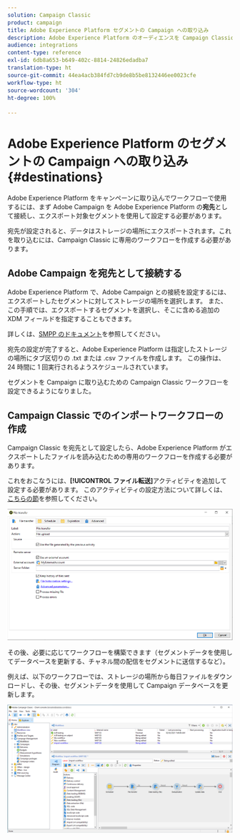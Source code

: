 ```yaml
---
solution: Campaign Classic
product: campaign
title: Adobe Experience Platform セグメントの Campaign への取り込み
description: Adobe Experience Platform のオーディエンスを Campaign Classic に取り込む方法について説明します。
audience: integrations
content-type: reference
exl-id: 6db8a653-b649-402c-8814-24826edadba7
translation-type: ht
source-git-commit: 44ea4acb384fd7cb9de8b5be8132446ee0023cfe
workflow-type: ht
source-wordcount: '304'
ht-degree: 100%

---
```


# Adobe Experience Platform のセグメントの Campaign への取り込み {#destinations}

Adobe Experience Platform をキャンペーンに取り込んでワークフローで使用するには、まず Adobe Campaign を Adobe Experience Platform の&#x200B;**宛先**&#x200B;として接続し、エクスポート対象セグメントを使用して設定する必要があります。

宛先が設定されると、データはストレージの場所にエクスポートされます。これを取り込むには、Campaign Classic に専用のワークフローを作成する必要があります。

## Adobe Campaign を宛先として接続する

Adobe Experience Platform で、Adobe Campaign との接続を設定するには、エクスポートしたセグメントに対してストレージの場所を選択します。 また、この手順では、エクスポートするセグメントを選択し、そこに含める追加の XDM フィールドを指定することもできます。

詳しくは、[SMPP のドキュメント](https://experienceleague.adobe.com/docs/experience-platform/destinations/catalog/email-marketing/adobe-campaign.html?lang=ja)を参照してください。

宛先の設定が完了すると、Adobe Experience Platform は指定したストレージの場所にタブ区切りの .txt または .csv ファイルを作成します。 この操作は、24 時間に 1 回実行されるようスケジュールされています。

セグメントを Campaign に取り込むための Campaign Classic ワークフローを設定できるようになりました。

## Campaign Classic でのインポートワークフローの作成

Campaign Classic を宛先として設定したら、Adobe Experience Platform がエクスポートしたファイルを読み込むための専用のワークフローを作成する必要があります。

これをおこなうには、**[!UICONTROL ファイル転送]**&#x200B;アクティビティを追加して設定する必要があります。 このアクティビティの設定方法について詳しくは、 [こちらの節](../../workflow/using/file-transfer.md)を参照してください。

![](assets/rtcdp-file-transfer.png)

その後、必要に応じてワークフローを構築できます（セグメントデータを使用してデータベースを更新する、チャネル間の配信をセグメントに送信するなど）。

例えば、以下のワークフローでは、ストレージの場所から毎日ファイルをダウンロードし、その後、セグメントデータを使用して Campaign データベースを更新します。

![](assets/rtcdp-workflow.png)

